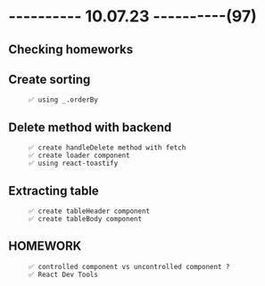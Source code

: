 # ---------- 10.07.23 ----------(97)

## Checking homeworks

## Create sorting

         ✅ using _.orderBy

## Delete method with backend

         ✅ create handleDelete method with fetch
         ✅ create loader component
         ✅ using react-toastify

## Extracting table

         ✅ create tableHeader component
         ✅ create tableBody component

## HOMEWORK

         ✅ controlled component vs uncontrolled component ?
         ✅ React Dev Tools
